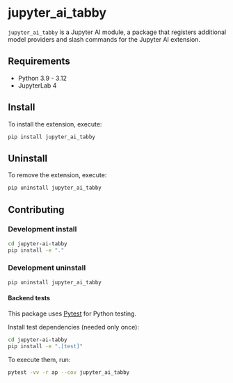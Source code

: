 # jupyter_ai_tabby

`jupyter_ai_tabby` is a Jupyter AI module, a package
that registers additional model providers and slash commands for the Jupyter AI
extension.

## Requirements

- Python 3.9 - 3.12
- JupyterLab 4

## Install

To install the extension, execute:

```bash
pip install jupyter_ai_tabby
```

## Uninstall

To remove the extension, execute:

```bash
pip uninstall jupyter_ai_tabby
```

## Contributing

### Development install

```bash
cd jupyter-ai-tabby
pip install -e "."
```

### Development uninstall

```bash
pip uninstall jupyter_ai_tabby
```

#### Backend tests

This package uses [Pytest](https://docs.pytest.org/) for Python testing.

Install test dependencies (needed only once):

```sh
cd jupyter-ai-tabby
pip install -e ".[test]"
```

To execute them, run:

```sh
pytest -vv -r ap --cov jupyter_ai_tabby
```
